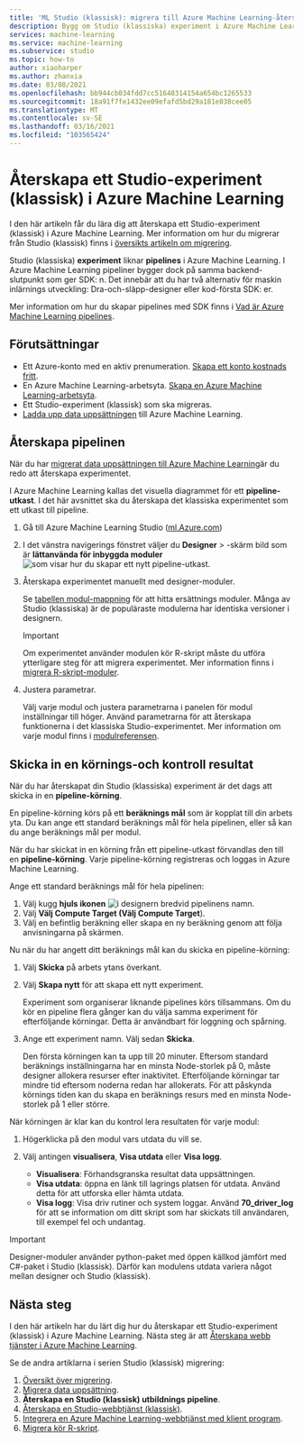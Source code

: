 ```yaml
---
title: 'ML Studio (klassisk): migrera till Azure Machine Learning-återskapa experiment'
description: Bygg om Studio (klassiska) experiment i Azure Machine Learning designer.
services: machine-learning
ms.service: machine-learning
ms.subservice: studio
ms.topic: how-to
author: xiaoharper
ms.author: zhanxia
ms.date: 03/08/2021
ms.openlocfilehash: bb944cb034fdd7cc51648314154a654bc1265533
ms.sourcegitcommit: 18a91f7fe1432ee09efafd5bd29a181e038cee05
ms.translationtype: MT
ms.contentlocale: sv-SE
ms.lasthandoff: 03/16/2021
ms.locfileid: "103565424"
---
```

# <a name="rebuild-a-studio-classic-experiment-in-azure-machine-learning"></a>Återskapa ett Studio-experiment (klassisk) i Azure Machine Learning

I den här artikeln får du lära dig att återskapa ett Studio-experiment (klassisk) i Azure Machine Learning. Mer information om hur du migrerar från Studio (klassisk) finns i [översikts artikeln om migrering](migrate-overview.md).

Studio (klassiska) **experiment** liknar **pipelines** i Azure Machine Learning. I Azure Machine Learning pipeliner bygger dock på samma backend-slutpunkt som ger SDK: n. Det innebär att du har två alternativ för maskin inlärnings utveckling: Dra-och-släpp-designer eller kod-första SDK: er.

Mer information om hur du skapar pipelines med SDK finns i [Vad är Azure Machine Learning pipelines](../concept-ml-pipelines.md#building-pipelines-with-the-python-sdk).


## <a name="prerequisites"></a>Förutsättningar

- Ett Azure-konto med en aktiv prenumeration. [Skapa ett konto kostnads fritt](https://azure.microsoft.com/free/?WT.mc_id=A261C142F).
- En Azure Machine Learning-arbetsyta. [Skapa en Azure Machine Learning-arbetsyta](../how-to-manage-workspace.md#create-a-workspace).
- Ett Studio-experiment (klassisk) som ska migreras.
- [Ladda upp data uppsättningen](migrate-register-dataset.md) till Azure Machine Learning.

## <a name="rebuild-the-pipeline"></a>Återskapa pipelinen

När du har [migrerat data uppsättningen till Azure Machine Learning](migrate-register-dataset.md)är du redo att återskapa experimentet.

I Azure Machine Learning kallas det visuella diagrammet för ett **pipeline-utkast**. I det här avsnittet ska du återskapa det klassiska experimentet som ett utkast till pipeline.

1. Gå till Azure Machine Learning Studio ([ml.Azure.com](https://ml.azure.com))
1. I det vänstra navigerings fönstret väljer du **Designer** > -skärm bild som är **lättanvända för inbyggda moduler** ![ som visar hur du skapar ett nytt pipeline-utkast.](../media/tutorial-designer-automobile-price-train-score/launch-designer.png)

1. Återskapa experimentet manuellt med designer-moduler.
    
    Se [tabellen modul-mappning](migrate-overview.md#studio-classic-and-designer-module-mapping) för att hitta ersättnings moduler. Många av Studio (klassiska) är de populäraste modulerna har identiska versioner i designern.

    > [!Important]
    > Om experimentet använder modulen kör R-skript måste du utföra ytterligare steg för att migrera experimentet. Mer information finns i [migrera R-skript-moduler](migrate-execute-r-script.md).

1. Justera parametrar.
    
    Välj varje modul och justera parametrarna i panelen för modul inställningar till höger. Använd parametrarna för att återskapa funktionerna i det klassiska Studio-experimentet. Mer information om varje modul finns i [modulreferensen](../algorithm-module-reference/module-reference.md).

## <a name="submit-a-run-and-check-results"></a>Skicka in en körnings-och kontroll resultat

När du har återskapat din Studio (klassiska) experiment är det dags att skicka in en **pipeline-körning**.

En pipeline-körning körs på ett **beräknings mål** som är kopplat till din arbets yta. Du kan ange ett standard beräknings mål för hela pipelinen, eller så kan du ange beräknings mål per modul.

När du har skickat in en körning från ett pipeline-utkast förvandlas den till en **pipeline-körning**. Varje pipeline-körning registreras och loggas in Azure Machine Learning.

Ange ett standard beräknings mål för hela pipelinen:
1. Välj kugg **hjuls ikonen** ![ i designern ](../media/tutorial-designer-automobile-price-train-score/gear-icon.png) bredvid pipelinens namn.
1. Välj **Välj Compute Target (Välj Compute Target**).
1. Välj en befintlig beräkning eller skapa en ny beräkning genom att följa anvisningarna på skärmen.

Nu när du har angett ditt beräknings mål kan du skicka en pipeline-körning:

1. Välj **Skicka** på arbets ytans överkant.
1. Välj **Skapa nytt** för att skapa ett nytt experiment.
    
    Experiment som organiserar liknande pipelines körs tillsammans. Om du kör en pipeline flera gånger kan du välja samma experiment för efterföljande körningar. Detta är användbart för loggning och spårning.
1. Ange ett experiment namn. Välj sedan **Skicka**.

    Den första körningen kan ta upp till 20 minuter. Eftersom standard beräknings inställningarna har en minsta Node-storlek på 0, måste designer allokera resurser efter inaktivitet. Efterföljande körningar tar mindre tid eftersom noderna redan har allokerats. För att påskynda körnings tiden kan du skapa en beräknings resurs med en minsta Node-storlek på 1 eller större.

När körningen är klar kan du kontrol lera resultaten för varje modul:

1. Högerklicka på den modul vars utdata du vill se.
1. Välj antingen **visualisera**, **Visa utdata** eller **Visa logg**.

    - **Visualisera**: Förhandsgranska resultat data uppsättningen.
    - **Visa utdata**: öppna en länk till lagrings platsen för utdata. Använd detta för att utforska eller hämta utdata. 
    - **Visa logg**: Visa driv rutiner och system loggar. Använd **70_driver_log** för att se information om ditt skript som har skickats till användaren, till exempel fel och undantag.

> [!IMPORTANT]
> Designer-moduler använder python-paket med öppen källkod jämfört med C#-paket i Studio (klassisk). Därför kan modulens utdata variera något mellan designer och Studio (klassisk). 


## <a name="next-steps"></a>Nästa steg

I den här artikeln har du lärt dig hur du återskapar ett Studio-experiment (klassisk) i Azure Machine Learning. Nästa steg är att [Återskapa webb tjänster i Azure Machine Learning](migrate-rebuild-web-service.md).


Se de andra artiklarna i serien Studio (klassisk) migrering:

1. [Översikt över migrering](migrate-overview.md).
1. [Migrera data uppsättning](migrate-register-dataset.md).
1. **Återskapa en Studio (klassisk) utbildnings pipeline**.
1. [Återskapa en Studio-webbtjänst (klassisk)](migrate-rebuild-web-service.md).
1. [Integrera en Azure Machine Learning-webbtjänst med klient program](migrate-rebuild-integrate-with-client-app.md).
1. [Migrera kör R-skript](migrate-execute-r-script.md).
